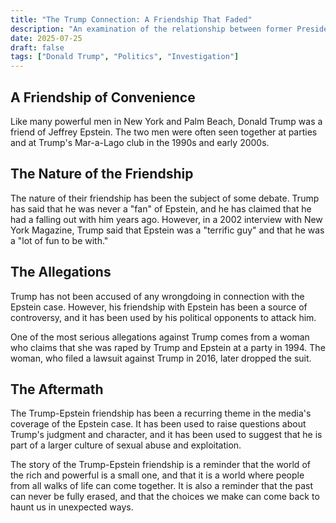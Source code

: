 ```yaml
---
title: "The Trump Connection: A Friendship That Faded"
description: "An examination of the relationship between former President Donald Trump and Jeffrey Epstein, and the questions that still surround their friendship."
date: 2025-07-25
draft: false
tags: ["Donald Trump", "Politics", "Investigation"]
---
```


## A Friendship of Convenience

Like many powerful men in New York and Palm Beach, Donald Trump was a friend of Jeffrey Epstein. The two men were often seen together at parties and at Trump's Mar-a-Lago club in the 1990s and early 2000s.

## The Nature of the Friendship

The nature of their friendship has been the subject of some debate. Trump has said that he was never a "fan" of Epstein, and he has claimed that he had a falling out with him years ago. However, in a 2002 interview with New York Magazine, Trump said that Epstein was a "terrific guy" and that he was a "lot of fun to be with."

## The Allegations

Trump has not been accused of any wrongdoing in connection with the Epstein case. However, his friendship with Epstein has been a source of controversy, and it has been used by his political opponents to attack him.

One of the most serious allegations against Trump comes from a woman who claims that she was raped by Trump and Epstein at a party in 1994. The woman, who filed a lawsuit against Trump in 2016, later dropped the suit.

## The Aftermath

The Trump-Epstein friendship has been a recurring theme in the media's coverage of the Epstein case. It has been used to raise questions about Trump's judgment and character, and it has been used to suggest that he is part of a larger culture of sexual abuse and exploitation.

The story of the Trump-Epstein friendship is a reminder that the world of the rich and powerful is a small one, and that it is a world where people from all walks of life can come together. It is also a reminder that the past can never be fully erased, and that the choices we make can come back to haunt us in unexpected ways.
